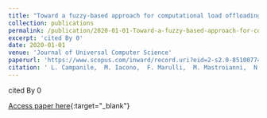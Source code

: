 ```yaml
---
title: "Toward a fuzzy-based approach for computational load offloading of IoT devices"
collection: publications
permalink: /publication/2020-01-01-Toward-a-fuzzy-based-approach-for-computational-load-offloading-of-IoT-devices
excerpt: 'cited By 0'
date: 2020-01-01
venue: 'Journal of Universal Computer Science'
paperurl: 'https://www.scopus.com/inward/record.uri?eid=2-s2.0-85100774625&partnerID=40&md5=1d88148124172a6b7ac374387f21199a'
citation: ' L. Campanile,  M. Iacono,  F. Marulli,  M. Mastroianni,  N. Mazzocca, &quot;Toward a fuzzy-based approach for computational load offloading of IoT devices.&quot; Journal of Universal Computer Science, 2020.'
---
```

cited By 0

[Access paper here](https://www.scopus.com/inward/record.uri?eid=2-s2.0-85100774625&partnerID=40&md5=1d88148124172a6b7ac374387f21199a){:target="_blank"}
